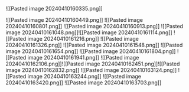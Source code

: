 ![[Pasted image 20240410160335.png]]

![[Pasted image 20240410160449.png]]
![[Pasted image 20240410160801.png]]
![[Pasted image 20240410160913.png]]
![[Pasted image 20240410161048.png]]![[Pasted image 20240410161114.png]]
![[Pasted image 20240410161216.png]]
![[Pasted image 20240410161326.png]]
![[Pasted image 20240410161548.png]]
![[Pasted image 20240410161654.png]]
![[Pasted image 20240410161804.png]]
![[Pasted image 20240410161941.png]]
![[Pasted image 20240410162106.png]]![[Pasted image 20240410162451.png]]![[Pasted image 20240410162832.png]]
![[Pasted image 20240410163124.png]]
![[Pasted image 20240410163244.png]]
![[Pasted image 20240410163420.png]]
![[Pasted image 20240410163703.png]]